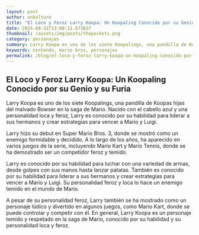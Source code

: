 ```yaml
--- 
layout: post 
author: ankolture 
title: "El Loco y Feroz Larry Koopa: Un Koopaling Conocido por su Genio y su Furia"
date: 2025-08-31T13:00:11.673837 
thumbnail: /assets/img/posts/thepockets.png
category: personajes 
summary: Larry Koopa es uno de los siete Koopalings, una pandilla de Koopas hijas del malvado Bowser en la saga de Mario. Nacido con el cabello azul y una pers...
keywords: nintendo, mario bros, personajes 
permalink: /blog/el-loco-y-feroz-larry-koopa-un-koopaling-conocido-por-su-genio-y-su-furia/ 
--- 
```


## El Loco y Feroz Larry Koopa: Un Koopaling Conocido por su Genio y su Furia

Larry Koopa es uno de los siete Koopalings, una pandilla de Koopas hijas del malvado Bowser en la saga de Mario. Nacido con el cabello azul y una personalidad loca y feroz, Larry es conocido por su habilidad para liderar a sus hermanos y crear estrategias para vencer a Mario y Luigi.

Larry hizo su debut en Super Mario Bros. 3, donde se mostró como un enemigo formidable y decidido. A lo largo de los años, ha aparecido en varios juegos de la serie, incluyendo Mario Kart y Mario Tennis, donde se ha demostrado ser un competidor feroz y temido.

Larry es conocido por su habilidad para luchar con una variedad de armas, desde golpes con sus manos hasta lanzar patatas. También es conocido por su habilidad para liderar a sus hermanos y crear estrategias para vencer a Mario y Luigi. Su personalidad feroz y loca lo hace un enemigo temido en el mundo de Mario.

A pesar de su personalidad feroz, Larry también se ha mostrado como un personaje lúdico y divertido en algunos juegos, como Mario Kart, donde se puede controlar y competir con él. En general, Larry Koopa es un personaje temido y respetado en la saga de Mario, conocido por su habilidad y su personalidad loca y feroz.
